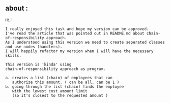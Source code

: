 ## about :

    Hi!

    I really enjoyed this task and hope my version can be approved.
    I've read the article that was pointed out in README.md about chain-of-responsibility approach.
    As I understood using this version we need to create seperated classes and use nodes (handlers).
    I will happily refactor my version when I will have the necessary skills.

    This version is 'kinda' using
    chain-of-responsibility approach as program.

    a. creates a list (chain) of employees that can
       authorize this amount. ( can be all, can be 1 )
    b. going through the list (chain) finds the employee
       with the lowest cost amount limit
       (so it's closest to the requested amount )
